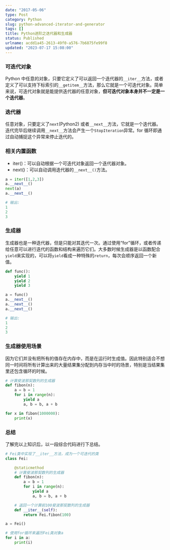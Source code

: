 ```yaml
---
date: "2017-05-06"
type: Post
category: Python
slug: python-advanced-iterator-and-generator
tags: []
title: Python进阶之迭代器和生成器
status: Published
urlname: acdd1a45-2613-49f0-a576-7b6875fe99f8
updated: "2023-07-17 15:08:00"
---
```


### 可迭代对象

Python 中任意的对象，只要它定义了可以返回一个迭代器的`__iter__`方法，或者定义了可以支持下标索引的`__getitem__`方法，那么它就是一个可迭代对象。简单来说，可迭代对象就是能提供迭代器的任意对象，**但可迭代对象本身并不一定是一个迭代器**。

### 迭代器

任意对象，只要定义了`next`(Python2) 或者`__next__`方法，它就是一个迭代器。迭代完毕后继续调用`__next__`方法会产生一个`StopIteration`异常。for 循环即通过自动捕捉这个异常来停止迭代的。

### 相关内置函数

- iter()：可以自动根据一个可迭代对象返回一个迭代器对象。
- next()：可以自动调用迭代器的`__next__()`方法。

```python
a = iter([1,2,3])
a.__next__()
next(a)
a.__next__()

# 输出:
1
2
3

```

### 生成器

生成器也是一种迭代器，但是只能对其迭代一次。通过使用“for”循环，或者传递给任意可以进行迭代的函数和结构来遍历它们。大多数时候生成器是以函数配合`yield`来实现的，可以将`yield`看成一种特殊的`return`，每次会顺序返回一个新值。

```python
def func():
    yield 1
    yield 2
    yield 3

a = func()
a.__next__()
a.__next__()
a.__next__()

# 输出:
1
2
3

```

### 生成器使用场景

因为它们并没有把所有的值存在内存中，而是在运行时生成值。因此特别适合不想同一时间将所有计算出来的大量结果集分配到内存当中时的场景，特别是当结果集里还包含循环的时候。

```python
# 计算斐波那契数列的生成器
def fibon(n):
    a = b = 1
    for i in range(n):
        yield a
        a, b = b, a + b

for x in fibon(1000000):
    print(x)

```

### 总结

了解完以上知识后，以一段综合代码进行下总结。

```python
# Fei类中实现了__iter__方法，成为一个可迭代的类
class Fei:

    @staticmethod
    # 计算斐波那契数列的生成器
    def fibon(n):
        a = b = 1
        for i in range(n):
            yield a
            a, b = b, a + b

    # 返回一个计算前100斐波那契数列的生成器
    def __iter__(self):
        return Fei.fibon(100)

a = Fei()

# 使用for循环来遍历Fei类对象a
for i in a:
    print(i)

```
